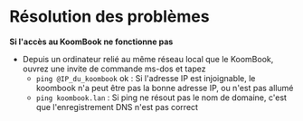 # Résolution des problèmes

**Si l'accès au KoomBook ne fonctionne pas**
- Depuis un ordinateur relié au même réseau local que le KoomBook, ouvrez une invite de commande ms-dos et tapez
  - ```ping @IP_du_koombook```	ok : Si l'adresse IP est injoignable, le koombook n'a peut être pas la bonne adresse IP, ou n'est pas allumé
  - ```ping koombook.lan``` : Si ping ne résout pas le nom de domaine, c'est que l'enregistrement DNS n'est pas correct 

